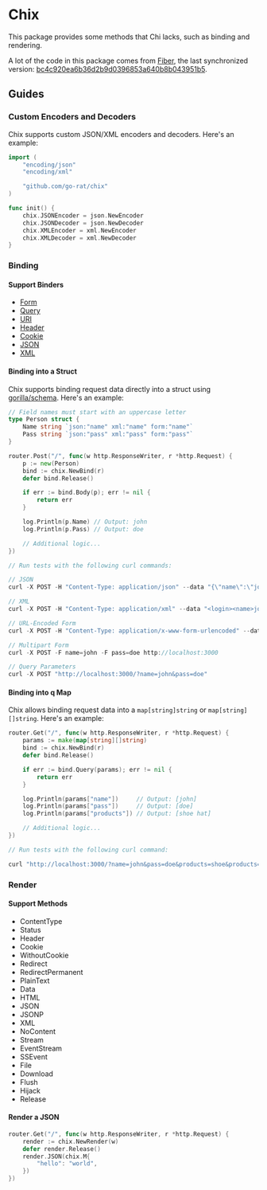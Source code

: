 # Chix

This package provides some methods that Chi lacks, such as binding and rendering.

A lot of the code in this package comes from [Fiber](https://github.com/gofiber/fiber), the last synchronized version: [bc4c920ea6b36d2b9d0396853a640b8b043951b5](https://github.com/gofiber/fiber/commit/bc4c920ea6b36d2b9d0396853a640b8b043951b5).

## Guides

### Custom Encoders and Decoders

Chix supports custom JSON/XML encoders and decoders. Here's an example:

```go
import (
    "encoding/json"
    "encoding/xml"

    "github.com/go-rat/chix"
)

func init() {
    chix.JSONEncoder = json.NewEncoder
    chix.JSONDecoder = json.NewDecoder
    chix.XMLEncoder = xml.NewEncoder
    chix.XMLDecoder = xml.NewDecoder
}
```

### Binding

#### Support Binders

- [Form](binder/form.go)
- [Query](binder/query.go)
- [URI](binder/uri.go)
- [Header](binder/header.go)
- [Cookie](binder/cookie.go)
- [JSON](binder/json.go)
- [XML](binder/xml.go)

#### Binding into a Struct

Chix supports binding request data directly into a struct using [gorilla/schema](https://github.com/gorilla/schema). Here's an example:

```go
// Field names must start with an uppercase letter
type Person struct {
	Name string `json:"name" xml:"name" form:"name"`
	Pass string `json:"pass" xml:"pass" form:"pass"`
}

router.Post("/", func(w http.ResponseWriter, r *http.Request) {
	p := new(Person)
	bind := chix.NewBind(r)
	defer bind.Release()

	if err := bind.Body(p); err != nil {
		return err
	}

	log.Println(p.Name) // Output: john
	log.Println(p.Pass) // Output: doe

	// Additional logic...
})

// Run tests with the following curl commands:

// JSON
curl -X POST -H "Content-Type: application/json" --data "{\"name\":\"john\",\"pass\":\"doe\"}" localhost:3000

// XML
curl -X POST -H "Content-Type: application/xml" --data "<login><name>john</name><pass>doe</pass></login>" localhost:3000

// URL-Encoded Form
curl -X POST -H "Content-Type: application/x-www-form-urlencoded" --data "name=john&pass=doe" localhost:3000

// Multipart Form
curl -X POST -F name=john -F pass=doe http://localhost:3000

// Query Parameters
curl -X POST "http://localhost:3000/?name=john&pass=doe"
```

#### Binding into q Map

Chix allows binding request data into a `map[string]string` or `map[string][]string`. Here's an example:

```go
router.Get("/", func(w http.ResponseWriter, r *http.Request) {
	params := make(map[string][]string)
	bind := chix.NewBind(r)
	defer bind.Release()

	if err := bind.Query(params); err != nil {
		return err
	}

	log.Println(params["name"])     // Output: [john]
	log.Println(params["pass"])     // Output: [doe]
	log.Println(params["products"]) // Output: [shoe hat]

	// Additional logic...
})

// Run tests with the following curl command:

curl "http://localhost:3000/?name=john&pass=doe&products=shoe&products=hat"
```

### Render

#### Support Methods

- ContentType
- Status
- Header
- Cookie
- WithoutCookie
- Redirect
- RedirectPermanent
- PlainText
- Data
- HTML
- JSON
- JSONP
- XML
- NoContent
- Stream
- EventStream
- SSEvent
- File
- Download
- Flush
- Hijack
- Release

#### Render a JSON

```go
router.Get("/", func(w http.ResponseWriter, r *http.Request) {
	render := chix.NewRender(w)
	defer render.Release()
	render.JSON(chix.M{
		"hello": "world",
	})
})
```
